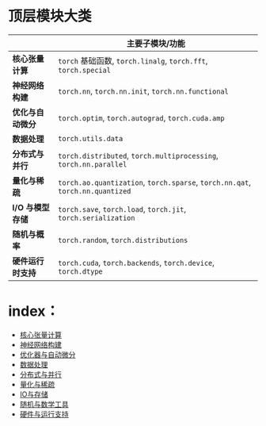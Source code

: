 # 顶层模块大类

|                    | 主要子模块/功能                                              |
| ------------------ | ------------------------------------------------------------ |
| **核心张量计算**   | `torch` 基础函数, `torch.linalg`, `torch.fft`, `torch.special` |
| **神经网络构建**   | `torch.nn`, `torch.nn.init`, `torch.nn.functional`           |
| **优化与自动微分** | `torch.optim`, `torch.autograd`, `torch.cuda.amp`            |
| **数据处理**       | `torch.utils.data`                                           |
| **分布式与并行**   | `torch.distributed`, `torch.multiprocessing`, `torch.nn.parallel` |
| **量化与稀疏**     | `torch.ao.quantization`, `torch.sparse`, `torch.nn.qat`, `torch.nn.quantized` |
| **I/O 与模型存储** | `torch.save`, `torch.load`, `torch.jit`, `torch.serialization` |
| **随机与概率**     | `torch.random`, `torch.distributions`                        |
| **硬件运行时支持** | `torch.cuda`, `torch.backends`, `torch.device`, `torch.dtype` |





# index：

- [核心张量计算](./核心张量计算.md)
- [神经网络构建](神经网络构建.md)
- [优化器与自动微分](优化器与自动微分.md)
- [数据处理](数据处理.md)
- [分布式与并行](分布式与并行.md)
- [量化与稀疏](量化与稀疏.md)
- [IO与存储](IO与存储.md)
- [随机与数学工具](随机与数学工具.md)
- [硬件与运行支持](硬件与运行支持.md)



‍





‍
